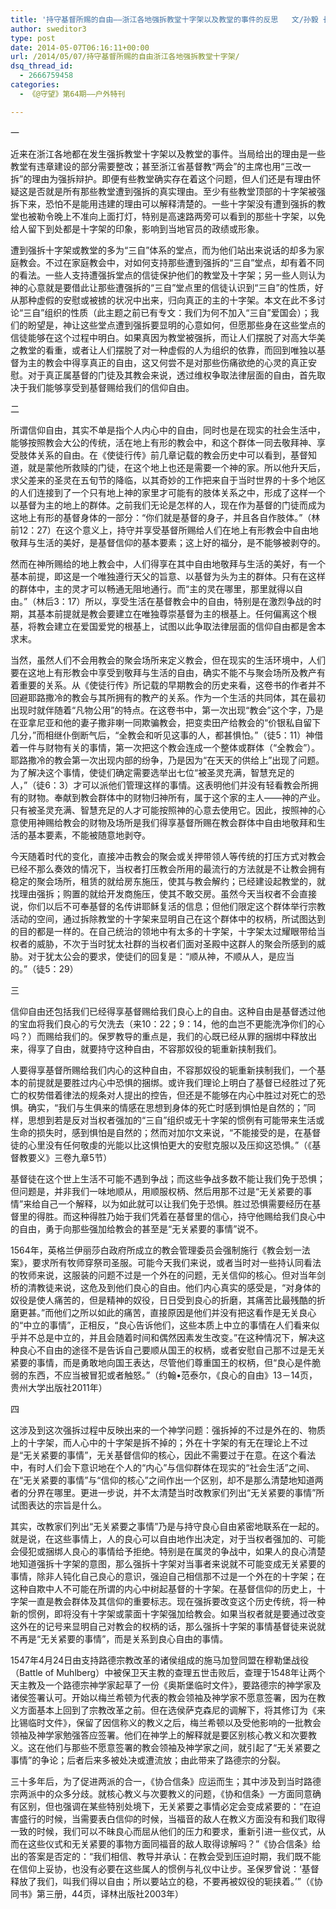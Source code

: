 ```yaml
---
title: '持守基督所赐的自由——浙江各地强拆教堂十字架以及教堂的事件的反思   文/孙毅 长老'
author: sweditor3
type: post
date: 2014-05-07T06:16:11+00:00
url: /2014/05/07/持守基督所赐的自由浙江各地强拆教堂十字架/
dsq_thread_id:
  - 2666759458
categories:
  - 《@守望》第64期——户外特刊

---
```

一

近来在浙江各地都在发生强拆教堂十字架以及教堂的事件。当局给出的理由是一些教堂有违章建设的部分需要整改；甚至浙江省基督教“两会”的主席也用“三改一拆”的理由为强拆辩护。即便有些教堂确实存在着这个问题，但人们还是有理由怀疑这是否就是所有那些教堂遭到强拆的真实理由。至少有些教堂顶部的十字架被强拆下来，恐怕不是能用违建的理由可以解释清楚的。一些十字架没有遭到强拆的教堂也被勒令晚上不准向上面打灯，特别是高速路两旁可以看到的那些十字架，以免给人留下到处都是十字架的印象，影响到当地官员的政绩或形象。

遭到强拆十字架或教堂的多为“三自”体系的堂点，而为他们站出来说话的却多为家庭教会。不过在家庭教会中，对如何支持那些遭到强拆的“三自”堂点，却有着不同的看法。一些人支持遭强拆堂点的信徒保护他们的教堂及十字架；另一些人则认为神的心意就是要借此让那些遭强拆的“三自”堂点里的信徒认识到“三自”的性质，好从那种虚假的安慰或被掳的状况中出来，归向真正的主的十字架。本文在此不多讨论“三自”组织的性质（此主题之前已有专文：我们为何不加入“三自”爱国会）；我们的盼望是，神让这些堂点遭到强拆要显明的心意如何，但愿那些身在这些堂点的信徒能够在这个过程中明白。如果真因为教堂被强拆，而让人们摆脱了对高大华美之教堂的看重，或者让人们摆脱了对一种虚假的人为组织的依靠，而回到唯独以基督为主的教会中得享真正的自由，这又何尝不是对那些伤痛欲绝的心灵的真正安慰。对于真正属基督的门徒及其教会来说，透过维权争取法律层面的自由，首先取决于我们能够享受到基督赐给我们的信仰自由。

二

所谓信仰自由，其实不单是指个人内心中的自由，同时也是在现实的社会生活中，能够按照教会大公的传统，活在地上有形的教会中，和这个群体一同去敬拜神、享受肢体关系的自由。在《使徒行传》前几章记载的教会历史中可以看到，基督知道，就是蒙他所救赎的门徒，在这个地上也还是需要一个神的家。所以他升天后，求父差来的圣灵在五旬节的降临，以其奇妙的工作把来自于当时世界的十多个地区的人们连接到了一个只有地上神的家里才可能有的肢体关系之中，形成了这样一个以基督为主的地上的群体。之前我们无论是怎样的人，现在作为基督的门徒而成为这地上有形的基督身体的一部分：“你们就是基督的身子，并且各自作肢体。”（林前12：27）在这个意义上，持守并享受基督所赐给人们在地上有形教会中自由地敬拜与生活的美好，是基督信仰的基本要素；这上好的福分，是不能够被剥夺的。

然而在神所赐给的地上教会中，人们得享在其中自由地敬拜与生活的美好，有一个基本前提，即这是一个唯独遵行天父的旨意、以基督为头为主的群体。只有在这样的群体中，主的灵才可以畅通无阻地通行。而“主的灵在哪里，那里就得以自由。”（林后3：17）所以，享受生活在基督教会中的自由，特别是在激烈争战的时期，其基本前提就是教会要建立在唯独尊崇基督为主的根基上。任何偏离这个根基，将教会建立在爱国爱党的根基上，试图以此争取法律层面的信仰自由都是舍本求末。

当然，虽然人们不会用教会的聚会场所来定义教会，但在现实的生活环境中，人们要在这地上有形教会中享受到敬拜与生活的自由，确实不能不与聚会场所及教产有着重要的关系。从《使徒行传》所记载的早期教会的历史来看，这卷书的作者并不回避耶路撒冷的教会与其所拥有的教产的关系。作为一个生活的共同体，其在最初出现时就伴随着“凡物公用”的特点。在这卷书中，第一次出现“教会”这个字，乃是在亚拿尼亚和他的妻子撒非喇一同欺骗教会，把变卖田产给教会的“价银私自留下几分，”而相继仆倒断气后，“全教会和听见这事的人，都甚惧怕。”（徒5：11）神借着一件与财物有关的事情，第一次把这个教会连成一个整体或群体（“全教会”）。耶路撒冷的教会第一次出现内部的纷争，乃是因为“在天天的供给上”出现了问题。为了解决这个事情，使徒们确定需要选举出七位“被圣灵充满，智慧充足的人，”（徒6：3）才可以派他们管理这样的事情。这表明他们并没有轻看教会所拥有的财物。奉献到教会群体中的财物归神所有，属于这个家的主人——神的产业。只有被圣灵充满、智慧充足的人才可能按照神的心意去使用它。因此，按照神的心意使用神赐给教会的财物及场所是我们得享基督所赐在教会群体中自由地敬拜和生活的基本要素，不能被随意地剥夺。

今天随着时代的变化，直接冲击教会的聚会或关押带领人等传统的打压方式对教会已经不那么奏效的情况下，当权者打压教会所用的最流行的方法就是不让教会拥有稳定的聚会场所，租赁的就给房东施压，使其与教会解约；已经建设起教堂的，就找理由强拆；购置的就给开发商施压，使其不敢交房。虽然今天当权者不会直接说，你们以后不可奉基督的名传讲耶稣复活的信息；但他们限定这个群体举行宗教活动的空间，通过拆除教堂的十字架来显明自己在这个群体中的权柄，所试图达到的目的都是一样的。在自己统治的领地中有太多的十字架，十字架太过耀眼带给当权者的威胁，不次于当时犹太社群的当权者们面对圣殿中这群人的聚会所感到的威胁。对于犹太公会的要求，使徒们的回复是：“顺从神，不顺从人，是应当的。”（徒5：29）

三

信仰自由还包括我们已经得享基督赐给我们良心上的自由。这种自由是基督透过他的宝血将我们良心的亏欠洗去（来10：22；9：14，他的血岂不更能洗净你们的心吗？）而赐给我们的。保罗教导的重点是，我们的心既已经从罪的捆绑中释放出来，得享了自由，就要持守这种自由，不容那奴役的轭重新挟制我们。

人要得享基督所赐给我们内心的这种自由，不容那奴役的轭重新挟制我们，一个基本的前提就是要胜过内心中恐惧的捆绑。或许我们理论上明白了基督已经胜过了死亡的权势借着律法的规条对人提出的控告，但还是不能够在内心中胜过对死亡的恐惧。确实，“我们与生俱来的情感在思想到身体的死亡时感到惧怕是自然的；”同样，思想到若是反对当权者强加的“三自”组织或无十字架的惯例有可能带来生活或生命的损失时，感到惧怕是自然的；然而对加尔文来说，“不能接受的是，在基督徒的心里没有任何敬虔的光能以比这惧怕更大的安慰克服以及压抑这恐惧。”（《基督教要义》三卷九章5节）

基督徒在这个世上生活不可能不遇到争战；而这些争战多数不能让我们免于恐惧；但问题是，并非我们一味地顺从，用顺服权柄、然后用那不过是“无关紧要的事情”来给自己一个解释，以为如此就可以让我们免于恐惧。胜过恐惧需要经历在基督里的得胜。而这种得胜乃始于我们凭着在基督里的信心，持守他赐给我们良心中的自由，勇于向那些强加给教会的甚至是“无关紧要的事情”说不。

1564年，英格兰伊丽莎白政府所成立的教会管理委员会强制施行《教会划一法案》，要求所有牧师穿祭司圣服。可能今天我们来说，或者当时对一些持认同看法的牧师来说，这服装的问题不过是一个外在的问题，无关信仰的核心。但对当年剑桥的清教徒来说，这危及到他们良心的自由。他们内心真实的感受是，“对身体的奴役是使人痛苦的，但是精神的奴役，日日受到良心的折磨，其痛苦比最残酷的折磨更甚。”而他们之所以如此的痛苦，直接原因是他们并没有把这看作是无关良心的“中立的事情”，正相反，“良心告诉他们，这些本质上中立的事情在人们看来似乎并不总是中立的，并且会随着时间和偶然因素发生改变。”在这种情况下，解决这种良心不自由的途径不是告诉自己要顺从国王的权柄，或者安慰自己那不过是无关紧要的事情，而是勇敢地向国王表达，尽管他们尊重国王的权柄，但“良心是件脆弱的东西，不应当被冒犯或者触怒。”（约翰•范泰尔，《良心的自由》13－14页，贵州大学出版社2011年）

四

这涉及到这次强拆过程中反映出来的一个神学问题：强拆掉的不过是外在的、物质上的十字架，而人心中的十字架是拆不掉的；外在十字架的有无在理论上不过是“无关紧要的事情”，无关基督信仰的核心，因此不需要过于在意。在这个看法中，有时人们会下意识地在个人的“内心”与信仰群体在现实的“社会生活”之间、在“无关紧要的事情”与“信仰的核心”之间作出一个区别，却不是那么清楚地知道两者的分界在哪里。更进一步说，并不太清楚当时改教家们列出“无关紧要的事情”所试图表达的宗旨是什么。

其实，改教家们列出“无关紧要之事情”乃是与持守良心自由紧密地联系在一起的。就是说，在这些事情上，人的良心可以自由地作出决定，对于当权者强加的、可能会侵犯或捆绑人良心的事情给予拒绝。特别是在属灵的争战中，如果人的良心清楚地知道强拆十字架的意图，那么强拆十字架对当事者来说就不可能变成无关紧要的事情，除非人钝化自己良心的意识，强迫自己相信那不过是一个外在的十字架；在这种自欺中人不可能在所谓的内心中树起基督的十字架。在基督信仰的历史上，十字架一直是教会群体及其信仰的重要标志。现在强拆要改变这个历史传统，将一种新的惯例，即将没有十字架或蒙面十字架强加给教会。如果当权者就是要通过改变这外在的记号来显明自己对教会的权柄的话，那么强拆十字架的事情基督徒来说就不再是“无关紧要的事情”，而是关系到良心自由的事情。

1547年4月24日由支持路德宗教改革的诸侯组成的施马加登同盟在穆勒堡战役（Battle of Muhlberg）中被保卫天主教的查理五世击败后，查理于1548年让两个天主教及一个路德宗神学家起草了一份《奥斯堡临时文件》，要路德宗的神学家及诸侯签署认可。开始以梅兰希顿为代表的教会领袖及神学家不愿意签署，因为在教义方面基本上回到了宗教改革之前。但在选侯萨克森尼的调解下，将其修订为《来比锡临时文件》，保留了因信称义的教义之后，梅兰希顿以及受他影响的一批教会领袖及神学家勉强答应签署。他们在神学上的解释就是要区别核心教义和次要教义。这在他们与那些不愿意签署的教会领袖及神学家之间，就引起了“无关紧要之事情”的争论；后者后来多被处决或遭流放；由此带来了路德宗的分裂。

三十多年后，为了促进两派的合一，《协合信条》应运而生；其中涉及到当时路德宗两派中的众多分歧。就核心教义与次要教义的问题，《协和信条》一方面同意确有区别，但也强调在某些特别处境下，无关紧要之事情必定会变成紧要的：“在迫害盛行的时候，当需要表白信仰的时候，当福音的敌人在教义方面没有和我们取得一致的时候，我们可以不昧良心而屈从他们的压力和要求，重新引进一些仪式，从而在这些仪式和无关紧要的事物方面同福音的敌人取得谅解吗？”《协合信条》给出的答案是否定的：“我们相信、教导并承认：在教会受到压迫时期，我们既不能在信仰上妥协，也没有必要在这些属人的惯例与礼仪中让步。圣保罗曾说：‘基督释放了我们，叫我们得以自由；所以要站立的稳，不要再被奴役的轭挟着。’”（《协同书》第三册，44页，译林出版社2003年）